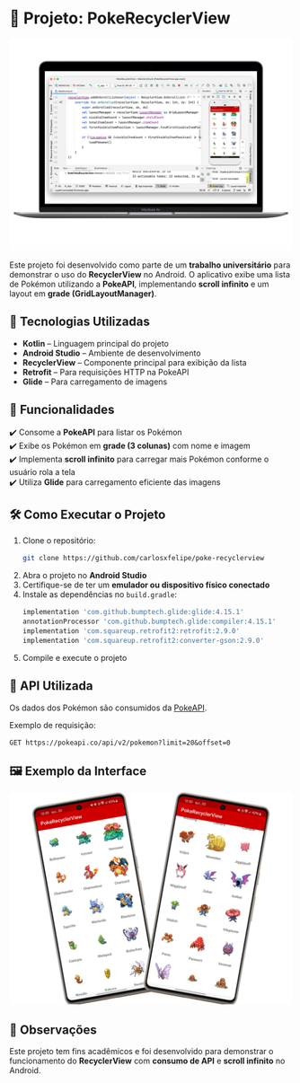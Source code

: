 # 📌 Projeto: PokeRecyclerView

<p align="center">
  <img src="./235shots_so.png" alt="Preview do Projeto" />
</p>

Este projeto foi desenvolvido como parte de um **trabalho universitário** para demonstrar o uso do **RecyclerView** no Android. O aplicativo exibe uma lista de Pokémon utilizando a **PokeAPI**, implementando **scroll infinito** e um layout em **grade (GridLayoutManager)**.

## 🚀 Tecnologias Utilizadas

- **Kotlin** – Linguagem principal do projeto
- **Android Studio** – Ambiente de desenvolvimento
- **RecyclerView** – Componente principal para exibição da lista
- **Retrofit** – Para requisições HTTP na PokeAPI
- **Glide** – Para carregamento de imagens

## 🎯 Funcionalidades

✔️ Consome a **PokeAPI** para listar os Pokémon  
✔️ Exibe os Pokémon em **grade (3 colunas)** com nome e imagem  
✔️ Implementa **scroll infinito** para carregar mais Pokémon conforme o usuário rola a tela  
✔️ Utiliza **Glide** para carregamento eficiente das imagens

## 🛠️ Como Executar o Projeto

1. Clone o repositório:
   ```bash
   git clone https://github.com/carlosxfelipe/poke-recyclerview
   ```
2. Abra o projeto no **Android Studio**
3. Certifique-se de ter um **emulador ou dispositivo físico conectado**
4. Instale as dependências no `build.gradle`:
   ```gradle
   implementation 'com.github.bumptech.glide:glide:4.15.1'
   annotationProcessor 'com.github.bumptech.glide:compiler:4.15.1'
   implementation 'com.squareup.retrofit2:retrofit:2.9.0'
   implementation 'com.squareup.retrofit2:converter-gson:2.9.0'
   ```
5. Compile e execute o projeto

## 🔗 API Utilizada

Os dados dos Pokémon são consumidos da [PokeAPI](https://pokeapi.co/api/v2/pokemon).

Exemplo de requisição:

```
GET https://pokeapi.co/api/v2/pokemon?limit=20&offset=0
```

## 🖼️ Exemplo da Interface

<p align="center">
  <img src="./249shots_so.png" alt="Preview do Projeto" />
</p>

## 📌 Observações

Este projeto tem fins acadêmicos e foi desenvolvido para demonstrar o funcionamento do **RecyclerView** com **consumo de API** e **scroll infinito** no Android.
